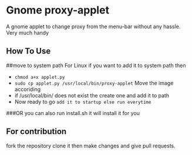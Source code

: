 # Gnome proxy-applet
A gnome applet to change proxy from the menu-bar without any hassle. Very much handy

## How To Use

##move to system path
For Linux if you want to add it to system path then 
* `chmod a+x applet.py`
* `sudo cp applet.py /usr/local/bin/proxy-applet`
  Move the image accoriding
* if /usr/local/bin/ does not exist the create one and add it to path
* Now ready to go
 `add it to startup else run everytime`

###OR 
you can also run install.sh it will install it for you

## For contribution 
fork the repository clone it then make changes and give pull requests.

